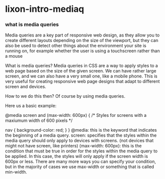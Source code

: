 # lixon-intro-mediaq


### what is media queries

Media queries are a key part of responsive web design, as they allow you to create different layouts depending on the size of the viewport, but they can also be used to detect other things about the environment your site is running on, for example whether the user is using a touchscreen rather than a mouse

What is media queries?
Media queries in CSS are a way to apply styles to a web page based on the size of the given screen. We can have rather large screen, and we can also have a very small one, like a mobile phone. This is very useful for creating responsive web page designs that adapt to different screen and devices.

How to we do this then? Of course by using media queries.

Here us a basic example:

@media screen and (max-width: 600px) {
  /* Styles for screens with a maxiumum width of 600 pixels */

  nav {
    background-color: red;
  }
}
@media: this is the keyword that indicates the beginning of a media query.
screen: specifies that the styles within the media query should only apply to devices with screens. (not devices that might not have screen, like printers)
(max-width: 600px): this is the condition that must be true in order for the styles within the media query to be applied. In this case, the styles will only apply if the screen width is 600px or less.
There are many more ways you can specify your condition, but in the majority of cases we use max-width or something that is called min-width.